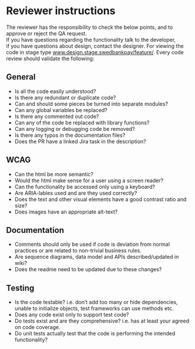 # Reviewer instructions
The reviewer has the responsibility to check the below points, and to approve or reject the QA request.   
If you have questions regarding the functionality talk to the developer,   
if you have questions about design, contact the designer.
For viewing the code in stage type www.design.stage.swedbankpay/feature/<branch-name>.
Every code review should validate the following:

## General
-   Is all the code easily understood?
-   Is there any redundant or duplicate code?
-   Can and should some pieces be turned into separate modules?
-   Can any global variables be replaced?
-   Is there any commented out code?
-   Can any of the code be replaced with library functions?
-   Can any logging or debugging code be removed?
-   Is there any typos in the documentation files?
-   Does the PR have a linked Jira task in the description? 

## WCAG
-   Can the html be more semantic?
-   Would the html make sense for a user using a screen reader?
-   Can the functionality be accessed only using a keyboard?
-   Are ARIA-lables used and are they used correctly? 
-   Does the text and other visual elements have a good contrast ratio and size?
-   Does images have an appropriate alt-text?

## Documentation
-   Comments should only be used if code is deviation from normal practices or are related to non-trivial business rules. 
-   Are sequence diagrams, data model and APIs described/updated in wiki?
-   Does the readme need to be updated due to these changes?

## Testing
-   Is the code testable? i.e. don’t add too many or hide dependencies, unable to initialize objects, test frameworks can use methods etc.
-   Does any code exist only to support test code?
-   Do tests exist and are they comprehensive? i.e. has at least your agreed on code coverage.
-   Do unit tests actually test that the code is performing the intended functionality?
